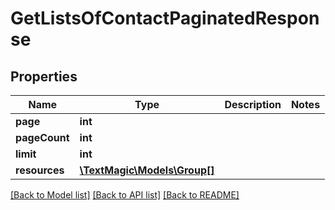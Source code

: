 # GetListsOfContactPaginatedResponse

## Properties
Name | Type | Description | Notes
------------ | ------------- | ------------- | -------------
**page** | **int** |  | 
**pageCount** | **int** |  | 
**limit** | **int** |  | 
**resources** | [**\TextMagic\Models\Group[]**](Group.md) |  | 

[[Back to Model list]](../README.md#documentation-for-models) [[Back to API list]](../README.md#documentation-for-api-endpoints) [[Back to README]](../README.md)


